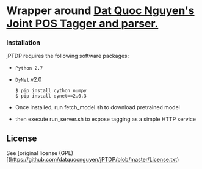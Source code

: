 # Wrapper around [Dat Quoc Nguyen's ](https://github.com/datquocnguyen) [Joint POS Tagger and parser.](https://github.com/datquocnguyen/jPTDP)


### Installation

jPTDP requires the following software packages:

* `Python 2.7`
* [`DyNet` v2.0](http://dynet.readthedocs.io/en/latest/python.html)

      $ pip install cython numpy
      $ pip install dynet==2.0.3
      
* Once installed, run fetch_model.sh to download pretrained  model

* then execute run_server.sh to expose tagging as a simple HTTP service



## License

See [original license (GPL)[(https://github.com/datquocnguyen/jPTDP/blob/master/License.txt)
